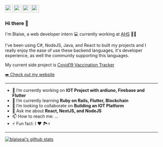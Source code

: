 <p><a href="https://www.twitter.com/seblaiserw"><img src="https://img.shields.io/badge/twitter-%231DA1F2.svg?&style=for-the-badge&logo=twitter&logoColor=white" height=25></a> <a href="https://www.linkedin.com/blaise94"><img src="https://img.shields.io/badge/instagram-%23E4405F.svg?&style=for-the-badge&logo=instagram&logoColor=white" height=25></a> <a href="https://medium.com/@ntwariblaze"><img src="https://img.shields.io/badge/medium-%2312100E.svg?&style=for-the-badge&logo=medium&logoColor=white" height=25></a> <a href="https://dev.to/blaiseai"><img src="https://img.shields.io/badge/DEV.TO-%230A0A0A.svg?&style=for-the-badge&logo=dev-dot-to&logoColor=white" height=25></a></p>

### Hi there 👋

I'm Blaise, a web developer intern 💻 currently working at [AHS](https://ahs.ca) 🍲🥡

 I've been using C#, NodeJS, Java, and React to built my projects and I really enjoy the ease of use these backend languages, it's developer experience, as well the community supporting this languages.

My current side project is [Covid19 Vaccination Tracker](https://covid-vaccination-tracker-server-yiqc5.ondigitalocean.app/)

<p><a href="https://seblaise.dev">➡️ Check out my website</a></p>

-----

- 🔭 I’m currently working on **IOT Project with ardiuno, Firebase and Flutter**
- 🌱 I’m currently learning **Ruby on Rails, Flutter, Blockchain**
- 👯 I’m looking to collaborate on **Building an IOT Platform**
- 💬 Ask me about **React, NextJS, and NodeJS**
- 📫 How to reach me: ...
- ⚡ Fun fact: I ❤ 🏞⚡

-------
[![blaiseai's github stats](https://github-readme-stats.vercel.app/api?username=blaiseai&show_icons=true&theme=default)](https://github.com/blaiseai/)


